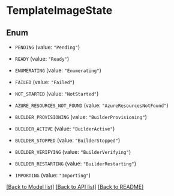 # TemplateImageState

## Enum


* `PENDING` (value: `"Pending"`)

* `READY` (value: `"Ready"`)

* `ENUMERATING` (value: `"Enumerating"`)

* `FAILED` (value: `"Failed"`)

* `NOT_STARTED` (value: `"NotStarted"`)

* `AZURE_RESOURCES_NOT_FOUND` (value: `"AzureResourcesNotFound"`)

* `BUILDER_PROVISIONING` (value: `"BuilderProvisioning"`)

* `BUILDER_ACTIVE` (value: `"BuilderActive"`)

* `BUILDER_STOPPED` (value: `"BuilderStopped"`)

* `BUILDER_VERIFYING` (value: `"BuilderVerifying"`)

* `BUILDER_RESTARTING` (value: `"BuilderRestarting"`)

* `IMPORTING` (value: `"Importing"`)


[[Back to Model list]](../README.md#documentation-for-models) [[Back to API list]](../README.md#documentation-for-api-endpoints) [[Back to README]](../README.md)


